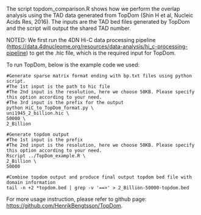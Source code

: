 The script topdom_comparison.R shows how we perform the overlap analysis using the TAD data generated from TopDom (Shin H et al, Nucleic Acids Res, 2016).  The inputs are the TAD bed files generated by TopDom and the script will output the shared TAD number.

NOTED: We first run the 4DN Hi-C data processing pipeline (https://data.4dnucleome.org/resources/data-analysis/hi_c-processing-pipeline) to get the .hic file, which is the required input for TopDom. 

To run TopDom, below is the example code we used:
```
#Generate sparse matrix format ending with bp.txt files using python script. 
#The 1st input is the path to hic file
#The 2nd input is the resolution, here we choose 50KB. Please specify this option according to your need.
#The 3rd input is the prefix for the output
python HiC_to_TopDom_format.py \
uni1945_2_billion.hic \
50000 \
2_Billion
```
```
#Generate topdom output
#The 1st input is the prefix
#The 2nd input is the resolution, here we choose 50KB. Please specify this option according to your need.
Rscript ../TopDom_example.R \
2_Billion \
50000
```

```
#Combine topdom output and produce final output topdom bed file with domain information
tail -n +2 *topdom.bed | grep -v '==>' > 2_Billion-50000-topdom.bed
```
For more usage instruction, please refer to github page: https://github.com/HenrikBengtsson/TopDom.

